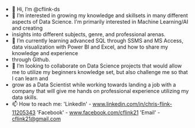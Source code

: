- 👋 Hi, I’m @cflink-ds
- 👀 I’m interested in growing my knowledge and skillsets in many different aspects of Data Science. I'm primarily interested in Machine Learning/AI and creating
-   insights into different subjects, genre, and professional arenas. 
- 🌱 I’m currently learning advanced SQL through SSMS and MS Access, data visualization with Power BI and Excel, and how to share my knowledge and experience 
-   through Github.
- 💞️ I’m looking to collaborate on Data Science projects that would allow me to utilize my beginners knowledge set, but also challenge me so that I can learn and
-   grow as a Data Scientist while working towards landing a job with a company that will give me hands on professional experience utilizing my data skills.
- 📫 How to reach me: 'LinkedIn' - www.linkedin.com/in/chris-flink-11205343     'Facebook' - www.facebook.com/cflink21     'Email' - cflink21@gmail.com

<!---
cflink-ds/cflink-ds is a ✨ special ✨ repository because its `README.md` (this file) appears on your GitHub profile.
You can click the Preview link to take a look at your changes.
--->

